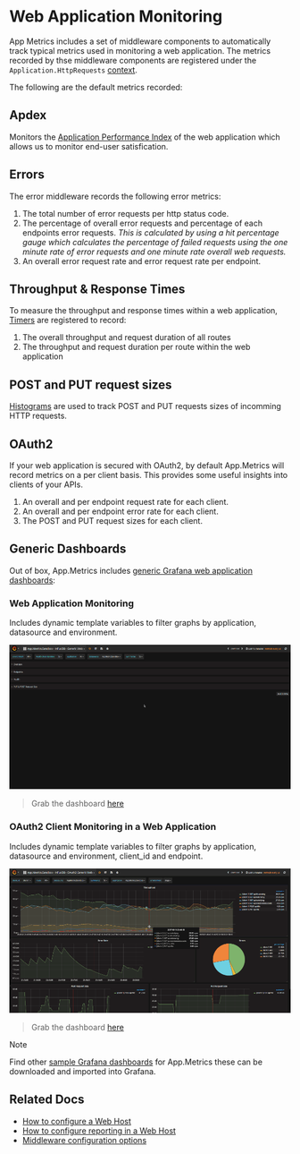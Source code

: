 # Web Application Monitoring

App Metrics includes a set of middleware components to automatically track typical metrics used in monitoring a web application. The metrics recorded by thse middleware components are registered under the `Application.HttpRequests` [context](../fundamentals/organizing-metrics.md).

The following are the default metrics recorded:

## Apdex

Monitors the [Application Performance Index](../metric-types/apdex.md) of the web application which allows us to monitor end-user satisfication.

## Errors

The error middleware records the following error metrics:

1. The total number of error requests per http status code.
2. The percentage of overall error requests and percentage of each endpoints error requests. *This is calculated by using a hit percentage gauge which calculates the percentage of failed requests using the one minute rate of error requests and one minute rate overall web requests.*
3. An overall error request rate and error request rate per endpoint.

## Throughput & Response Times

To measure the throughput and response times within a web application, [Timers](../metric-types/timers.md) are registered to record:

1. The overall throughput and request duration of all routes
2. The throughput and request duration per route within the web application

## POST and PUT request sizes

[Histograms](../metric-types/histograms.md) are used to track POST and PUT requests sizes of incomming HTTP requests.

## OAuth2

If your web application is secured with OAuth2, by default App.Metrics will record metrics on a per client basis. This provides some useful insights into clients of your APIs.

1. An overall and per endpoint request rate for each client.
2. An overall and per endpoint error rate for each client.
3. The POST and PUT request sizes for each client.

## Generic Dashboards

Out of box, App.Metrics includes [generic Grafana web application dashboards](https://github.com/alhardy/AppMetrics/tree/1.0.0/sandbox):

### Web Application Monitoring

Includes dynamic template variables to filter graphs by application, datasource and environment.

<img alt="grafana web demo" src="../../images/generic_grafana_dashboard_demo.gif" />

> Grab the dashboard [here](https://github.com/alhardy/AppMetrics/blob/1.0.0/sandbox/App.Metrics.Sandbox-InfluxDB-GenericWeb.json)

### OAuth2 Client Monitoring in a Web Application

Includes dynamic template variables to filter graphs by application, datasource and environment, client_id and endpoint.

<img alt="grafana web oauth2 demo" src="../../images/generic_grafana_oauth2_dashboard_demo.gif" />

> Grab the dashboard [here](https://github.com/alhardy/AppMetrics/blob/1.0.0/sandbox/App.Metrics.Sandbox-InfluxDB-GenericWebOAuth2.json)

> [!NOTE]
> Find other [sample Grafana dashboards](https://github.com/alhardy/AppMetrics.Samples/tree/master/grafana_dashboards) for App.Metrics these can be downloaded and imported into Grafana.

## Related Docs

- [How to configure a Web Host](../intro.md#configuring-a-web-host)
- [How to configure reporting in a Web Host](../reporting/index.md#run-reporting-in-a-web-host)
- [Middleware configuration options](../fundamentals/middleware-configuration.md)